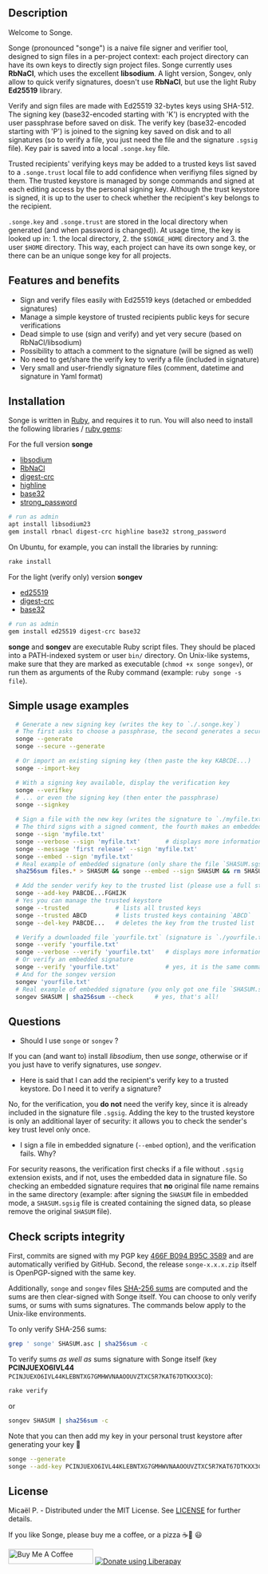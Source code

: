 ## Description

Welcome to Songe.

Songe (pronounced "songe") is a naive file signer and verifier tool, designed to sign files in a per-project context: each project directory can have its own keys to directly sign project files. Songe currently uses **RbNaCl**, which uses the excellent **libsodium**. A light version, Songev, only allow to quick verify signatures, doesn't use **RbNaCl**, but use the light Ruby **Ed25519** library.

Verify and sign files are made with Ed25519 32-bytes keys using SHA-512. The signing key (base32-encoded starting with 'K') is encrypted with the user passphrase before saved on disk. The verify key (base32-encoded starting with 'P') is joined to the signing key saved on disk and to all signatures (so to verify a file, you just need the file and the signature `.sgsig` file). Key pair is saved into a local `.songe.key` file.

Trusted recipients' verifying keys may be added to a trusted keys list saved to a `.songe.trust` local file to add confidence when verifiyng files signed by them. The trusted keystore is managed by songe commands and signed at each editing access by the personal signing key. Although the trust keystore is signed, it is up to the user to check whether the recipient's key belongs to the recipient.

`.songe.key` and `.songe.trust` are stored in the local directory when generated (and when password is changed)). At usage time, the key is looked up in: 1. the local directory, 2. the `$SONGE_HOME` directory and 3. the user `$HOME` directory. This way, each project can have its own songe key, or there can be an unique songe key for all projects.

## Features and benefits

 * Sign and verify files easily with Ed25519 keys (detached or embedded signatures)
 * Manage a simple keystore of trusted recipients public keys for secure verifications
 * Dead simple to use (sign and verify) and yet very secure (based on RbNaCl/libsodium)
 * Possibility to attach a comment to the signature (will be signed as well)
 * No need to get/share the verify key to verify a file (included in signature)
 * Very small and user-friendly signature files (comment, datetime and signature in Yaml format)

## Installation

Songe is written in [Ruby](https://www.ruby-lang.org/), and requires it to run. You will also need to install the following libraries / [ruby gems](https://rubygems.org/):

For the full version **songe**

 * [libsodium](https://github.com/jedisct1/libsodium)
 * [RbNaCl](https://github.com/RubyCrypto/rbnacl)
 * [digest-crc](https://github.com/postmodern/digest-crc)
 * [highline](https://github.com/JEG2/highline)
 * [base32](https://github.com/stesla/base32)
 * [strong_password](https://github.com/bdmac/strong_password)

 ```bash
 # run as admin
 apt install libsodium23
 gem install rbnacl digest-crc highline base32 strong_password
 ```
 
On Ubuntu, for example, you can install the libraries by running:
```bash
rake install
```

For the light (verify only) version **songev**

 * [ed25519](https://github.com/RubyCrypto/ed25519)
 * [digest-crc](https://github.com/postmodern/digest-crc)
 * [base32](https://github.com/stesla/base32)

 ```bash
 # run as admin
 gem install ed25519 digest-crc base32
 ```

**songe** and **songev** are executable Ruby script files. They should be placed into a PATH-indexed system or user `bin/` directory. On Unix-like systems, make sure that they are marked as executable (`chmod +x songe songev`), or run them as arguments of the Ruby command (example: `ruby songe -s file`).

## Simple usage examples

```bash
  # Generate a new signing key (writes the key to `./.songe.key`)
  # The first asks to choose a passphrase, the second generates a secure one
  songe --generate
  songe --secure --generate

  # Or import an existing signing key (then paste the key KABCDE...)
  songe --import-key

  # With a signing key available, display the verification key
  songe --verifkey
  # ... or even the signing key (then enter the passphrase)
  songe --signkey

  # Sign a file with the new key (writes the signature to `./myfile.txt.sgsig`)
  # The third signs with a signed comment, the fourth makes an embedded signature
  songe --sign 'myfile.txt'
  songe --verbose --sign 'myfile.txt'       # displays more information
  songe --message 'first release' --sign 'myfile.txt'
  songe --embed --sign 'myfile.txt'
  # Real example of embedded signature (only share the file `SHASUM.sgsig`)
  sha256sum files.* > SHASUM && songe --embed --sign SHASUM && rm SHASUM

  # Add the sender verify key to the trusted list (please use a full string key)
  songe --add-key PABCDE...FGHIJK
  # Yes you can manage the trusted keystore
  songe --trusted             # lists all trusted keys
  songe --trusted ABCD        # lists trusted keys containing `ABCD`
  songe --del-key PABCDE...   # deletes the key from the trusted list

  # Verify a downloaded file `yourfile.txt` (signature is `./yourfile.txt.sgsig`)
  songe --verify 'yourfile.txt'
  songe --verbose --verify 'yourfile.txt'   # displays more information
  # Or verify an embedded signature
  songe --verify 'yourfile.txt'             # yes, it is the same command
  # And for the songev version
  songev 'yourfile.txt'
  # Real example of embedded signature (you only got one file `SHASUM.sgsig`)
  songev SHASUM | sha256sum --check      # yes, that's all!
```

## Questions

- Should I use `songe` or `songev` ?

If you can (and want to) install *libsodium*, then use *songe*, otherwise or if you just have to verify signatures, use *songev*.

- Here is said that I can add the recipient's verify key to a trusted keystore. Do I need it to verify a signature?

No, for the verification, you **do not** need the verify key, since it is already included in the signature file `.sgsig`. Adding the key to the trusted keystore is only an additional layer of security: it allows you to check the sender's key trust level only once.

- I sign a file in embedded signature (`--embed` option), and the verification fails. Why?

For security reasons, the verification first checks if a file without `.sgsig` extension exists, and if not, uses the embedded data in signature file. So checking an embedded signature requires that **no** original file name remains in the same directory (example: after signing the `SHASUM` file in embedded mode, a `SHASUM.sgsig` file is created containing the signed data, so please remove the original `SHASUM` file).

## Check scripts integrity

First, commits are signed with my PGP key [466F B094 B95C 3589](https://gist.githubusercontent.com/myxcel/8dc88878af2eea1d02e52ae55c694fc0/raw/myxcel-466FB094B95C3589.asc) and are automatically verified by GitHub. Second, the release `songe-x.x.x.zip` itself is OpenPGP-signed with the same key.

Additionally, `songe` and `songev` files [SHA-256 sums](https://en.wikipedia.org/wiki/SHA-2) are computed and the sums are then clear-signed with Songe itself. You can choose to only verify sums, or sums with sums signatures. The commands below apply to the Unix-like environments.

To only verify SHA-256 sums:

```bash
grep ' songe' SHASUM.asc | sha256sum -c
```

To verify sums _as well as_ sums signature with Songe itself (key **PCINJUEXO6IVL44** `PCINJUEXO6IVL44KLEBNTXG7GMHWVNAAOOUVZTXC5R7KAT67DTKXX3CO`):

```bash
rake verify
```

or

```bash
songev SHASUM | sha256sum -c
```

Note that you can then add my key in your personal trust keystore after generating your key 🙂

```bash
songe --generate
songe --add-key PCINJUEXO6IVL44KLEBNTXG7GMHWVNAAOOUVZTXC5R7KAT67DTKXX3CO
```

## License

Micaël P. - Distributed under the MIT License. See
[LICENSE](https://github.com/myxcel/songe/blob/master/LICENSE) for further details.

If you like Songe, please buy me a coffee, or a pizza ☕🍕 😃

<a href="https://www.buymeacoffee.com/myxcel" target="_blank"><img src="https://cdn.buymeacoffee.com/buttons/v2/default-yellow.png" alt="Buy Me A Coffee" style="height: 30px !important;width: 170px !important;" ></a>
<a href="https://liberapay.com/myxcel/donate"><img alt="Donate using Liberapay" src="https://liberapay.com/assets/widgets/donate.svg"></a>


